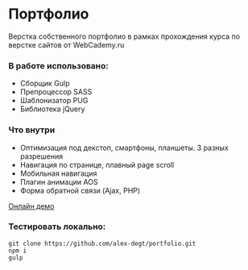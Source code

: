 # Портфолио
Верстка собственного портфолио в рамках прохождения курса по верстке сайтов от WebCademy.ru 

### В работе использовано: 
* Сборщик Gulp
* Препроцессор SASS
* Шаблонизатор PUG
* Библиотека jQuery
### Что внутри
* Оптимизация под декстоп, смартфоны, планшеты. 3 разных разрешения
* Навигация по странице, плавный page scroll
* Мобильная навигация
* Плагин анимации AOS
* Форма обратной связи (Ajax, PHP)

[Онлайн демо](https://alex-degt.github.io/portfolio/)

### Тестировать локально:
```
git clone https://github.com/alex-degt/portfolio.git
npm i
gulp
```
